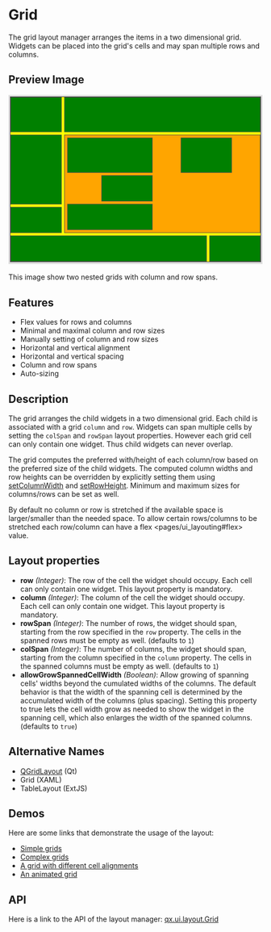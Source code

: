 Grid
====

The grid layout manager arranges the items in a two dimensional grid. Widgets can be placed into the grid's cells and may span multiple rows and columns.

Preview Image
-------------

![grid.png](grid.png)

This image show two nested grids with column and row spans.

Features
--------

-   Flex values for rows and columns
-   Minimal and maximal column and row sizes
-   Manually setting of column and row sizes
-   Horizontal and vertical alignment
-   Horizontal and vertical spacing
-   Column and row spans
-   Auto-sizing

Description
-----------

The grid arranges the child widgets in a two dimensional grid. Each child is associated with a grid `column` and `row`. Widgets can span multiple cells by setting the `colSpan` and `rowSpan` layout properties. However each grid cell can only contain one widget. Thus child widgets can never overlap.

The grid computes the preferred with/height of each column/row based on the preferred size of the child widgets. The computed column widths and row heights can be overridden by explicitly setting them using [setColumnWidth](apps://apiviewer/#qx.ui.layout.Grid~setColumnWidth) and [setRowHeight](apps://apiviewer/#qx.ui.layout.Grid~setRowHeight). Minimum and maximum sizes for columns/rows can be set as well.

By default no column or row is stretched if the available space is larger/smaller than the needed space. To allow certain rows/columns to be stretched each row/column can have a flex \<pages/ui\_layouting\#flex\> value.

Layout properties
-----------------

-   **row** *(Integer)*: The row of the cell the widget should occupy. Each cell can only contain one widget. This layout property is mandatory.
-   **column** *(Integer)*: The column of the cell the widget should occupy. Each cell can only contain one widget. This layout property is mandatory.
-   **rowSpan** *(Integer)*: The number of rows, the widget should span, starting from the row specified in the `row` property. The cells in the spanned rows must be empty as well. (defaults to `1`)
-   **colSpan** *(Integer)*: The number of columns, the widget should span, starting from the column specified in the `column` property. The cells in the spanned columns must be empty as well. (defaults to `1`)
-   **allowGrowSpannedCellWidth** *(Boolean)*: Allow growing of spanning cells' widths beyond the cumulated widths of the columns. The default behavior is that the width of the spanning cell is determined by the accumulated width of the columns (plus spacing). Setting this property to true lets the cell width grow as needed to show the widget in the spanning cell, which also enlarges the width of the spanned columns. (defaults to `true`)

Alternative Names
-----------------

-   [QGridLayout](http://qt-project.org/doc/qt-5.0/qtwidgets/qgridlayout.html) (Qt)
-   Grid (XAML)
-   TableLayout (ExtJS)

Demos
-----

Here are some links that demonstrate the usage of the layout:

-   [Simple grids](apps://demobrowser/#layout~Grid_Simple.html)
-   [Complex grids](apps://demobrowser/#layout~Grid_Complex.html)
-   [A grid with different cell alignments](apps://demobrowser/#layout~Grid_Alignment.html)
-   [An animated grid](apps://demobrowser/#layout~Grid_Animated.html)

API
---

Here is a link to the API of the layout manager:
[qx.ui.layout.Grid](apps://apiviewer/index.html#qx.ui.layout.Grid)
